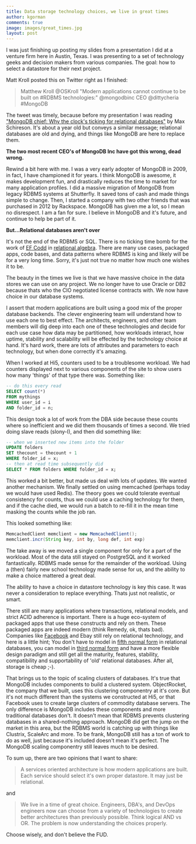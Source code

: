 ```yaml
---
title: Data storage technology choices, we live in great times
author: kgorman
comments: true
image: images/great_times.jpg
layout: post
---
```


I was just finishing up posting my slides from a presentation I did at a venture firm here in Austin, Texas. I was presenting to a set of technology geeks and decision makers from various companies. The goal: how to select a datastore for their next project.

<!--more-->

Matt Kroll posted this on Twitter right as I finished:

>Matthew Kroll @OSKroll
>"Modern applications cannot continue to be built on #RDBMS technologies:"
>@mongodbinc CEO @dittycheria #MongoDB

The tweet was timely, because before my presentation I was reading ["MongoDB chief: Why the clock's ticking for relational databases"](http://www.zdnet.com/article/mongodb-chief-why-the-clocks-ticking-for-relational-databases/) by Max Schireson. It's about a year old but conveys a similar message;  relational databases are old and dying, and things like MongoDB are here to replace them.

**The two most recent CEO's of MongoDB Inc have got this wrong, dead wrong.**

Rewind a bit here with me. I was a very early adopter of MongoDB in 2009, in fact, I have championed it for years. I think MongoDB is awesome, it makes development fun, and drastically reduces the time to market for many application profiles. I did a massive migration of MongoDB from legacy RDBMS systems at Shutterfly. It saved tons of cash and made things simple to change. Then, I started a company with two other friends that was purchased in 2012 by Rackspace. MongoDB has given me a lot, so I mean no disrespect. I am a fan for sure. I believe in MongoDB and it's future, and continue to help be part of it.

**But...Relational databases aren't over**

It's not the end of the RDBMS or SQL. There is no ticking time bomb for the work of [EF Codd](http://en.wikipedia.org/wiki/Edgar_F._Codd) in [relational algebra](http://en.wikipedia.org/wiki/Relational_algebra). There are many use cases, packaged apps, code bases, and data patterns where RDBMS is king and likely will be for a very long time. Sorry, it's just not true no matter how much one wishes it to be.

The beauty in the times we live is that we have massive choice in the data stores we can use on any project. We no longer have to use Oracle or DB2 because thats who the CIO negotiated license contracts with. We now have choice in our database systems.

I assert that modern applications are built using a good mix of the proper database backends. The clever engineering team will understand how to use each one to best effect. The architects, engineers, and other team members will dig deep into each one of these technologies and decide for each use case how data may be partitioned, how workloads interact, how uptime, stability and scalability will be effected by the technology choice at hand. It's hard work, there are lots of attributes and parameters to each technology, but when done correctly it's amazing.

When I worked at Hi5, counters used to be a troublesome workload. We had counters displayed next to various components of the site to show users how many 'things' of that type there was. Something like:

```sql
-- do this every read
SELECT count(*)
FROM mythings
WHERE user_id = i
AND folder_id = n;
```

This design took a lot of work from the DBA side because these counts where so inefficient and we did them thousands of times a second. We tried doing slave reads (slony-I), and then did something like:

```sql
-- when we inserted new items into the folder
UPDATE folders
SET thecount = thecount + 1
WHERE folder_id = x;
-- then at read time subsequently did
SELECT * FROM folders WHERE folder_id = x;
```

This worked a bit better, but made us deal with lots of updates. We wanted another mechanism. We finally settled on using memcached (perhaps today we would have used Redis). The theory goes we could tolerate eventual consistency for counts, thus we could use a caching technology for them, and if the cache died, we would run a batch to re-fill it in the mean time masking the counts while the job ran.

This looked something like:

```java
MemcachedClient memclient = new MemcachedClient();
memclient.incr(String key, int by, long def, int exp)
```

The take away is we moved a single component for only for a part of the workload. Most of the data still stayed on PostgreSQL and it worked fantastically. RDBMS made sense for the remainder of the workload. Using a (then) fairly new school technology made sense for us, and the ability to make a choice mattered a great deal.

The ability to have a choice in datastore technology is key this case. It was never a consideration to replace everything. Thats just not realistic, or smart.

There still are many applications where transactions, relational models, and strict ACID adherence is important. There is a huge eco-system of packaged apps that use these constructs and rely on them. These packaged apps are indeed modern (think Remedy, ok, thats bad). Companies like [Facebook](https://www.youtube.com/watch?v=S-KLVe4YSLY) and Ebay still rely on relational technology, and here is a little hint; You don't have to model in [fifth normal form](http://en.wikipedia.org/wiki/Fifth_normal_form) in relational databases, you can model in [third normal form](http://en.wikipedia.org/wiki/Third_normal_form) and have a more flexible design paradigm and still get all the maturity, features, stability, compatibility and supportability of 'old' relational databases. After all, storage is cheap ;-).

That brings us to the topic of scaling clusters of databases. It's true that MongoDB includes components to build a clustered system. ObjectRocket, the company that we built, uses this clustering componentry at it's core. But it's not much different than the systems we constructed at Hi5, or that Facebook uses to create large clusters of commodity database servers. The only difference is MongoDB includes these components and more traditional databases don't. It doesn't mean that RDBMS prevents clustering databases in a shared-nothing approach. MongoDB did get the jump on the market in this area, but the RDBMS world is catching up with things like Clustrix, ScaleArc and more. To be frank, MongoDB still has a ton of work to do as well, just because it's included doesn't mean it's perfect. The MongoDB scaling componentry still leaves much to be desired.

To sum up, there are two opinions that I want to share:

>A services oriented architecture is how modern applications are built. Each service should select it's own proper datastore. It may just be relational.

and

>We live in a time of great choice. Engineers, DBA's, and DevOps engineers now can choose from a variety of technologies to create better architectures than previously possible. Think logical AND vs OR. The problem is now understanding the choices properly.

Choose wisely, and don't believe the FUD.
